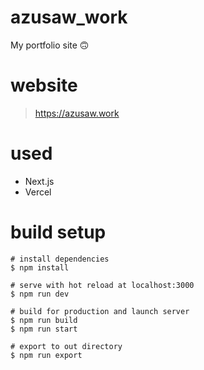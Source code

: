 # azusaw_work
My portfolio site 🙃

# website
> https://azusaw.work

# used
- Next.js
- Vercel

# build setup
```
# install dependencies
$ npm install

# serve with hot reload at localhost:3000
$ npm run dev

# build for production and launch server
$ npm run build
$ npm run start

# export to out directory
$ npm run export
```

